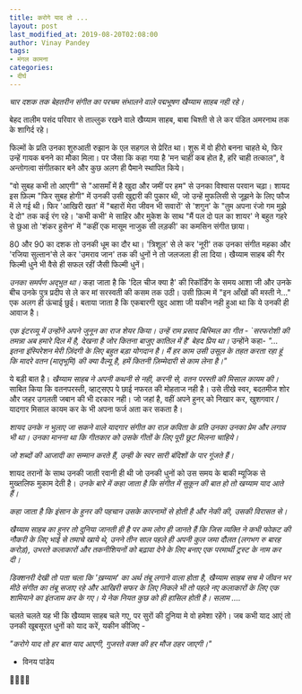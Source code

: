 ```yaml
---
title: करोगे याद तो ...
layout: post
last_modified_at: 2019-08-20T02:08:00
author: Vinay Pandey
tags:
- मंगल कामना
categories:
- दीर्घ
---
```

*चार दशक तक बेहतरीन संगीत का परचम संभालने वाले पद्मभूषण खैय्याम साहब नही रहे।*

बेहद तालीम पसंद परिवार से ताल्लुक रखने वाले खैय्याम साहब,  बाबा चिश्ती से ले कर पंडित अमरनाथ तक के शागिर्द रहे। 

फिल्मों के प्रति उनका शुरुआती रुझान के एल सहगल से प्रेरित था। शुरू में वो हीरो बनना चाहते थे,  फिर उन्हें गायक बनने का मौका मिला। पर जैसा कि कहा गया है 'मन चाहीं कब होत है, हरि चाही तत्काल", वे अन्तोगत्वा संगीतकार बने और कुछ अलग ही पैमाने स्थापित किये।  

"वो सुबह कभी तो आएगी" से "आसमाँ में है खुदा और जमीं पर हम" से उनका विश्वास परवान चढ़ा।  शायद इस फ़िल्म "फिर सुबह होगी" में उनकी उसी खुद्दारी की पुकार थी, जो उन्हें मुफलिसी से जूझने के लिए फौज में ले गई थी। फिर 'आखिरी खत' में  "बहारों मेरा जीवन भी सवारों' से 'शगुन' के "तुम अपना रंजो गम मुझे दे दो" तक कई रंग रहे। 'कभी कभी'  मे साहिर और मुकेश के साथ "मैं पल दो पल का शायर' ने बहुत गहरे से छुआ तो 'शंकर हुसेन' में "कहीं एक मासूम नाजुक सी लड़की' का कमसिन संगीत छाया। 

80 और 90 का दशक तो उनकी धूम का दौर था। 'त्रिशूल' से ले कर 'नूरी' तक उनका संगीत महका और 'रजिया सुल्तान'से ले कर 'उमराव जान' तक की धुनों ने तो जलजला ही ला दिया। खैय्याम साहब की गैर फिल्मी धुने भी वैसे ही सफल रहीं जैसी फिल्मी धुनें। 

*उनका समर्पण अद्भुत था।* कहा जाता है कि 'दिल चीज क्या है' की रिकॉर्डिंग के समय आशा जी और उनके बीच उनके पुत्र प्रदीप से ले कर मां सरस्वती की कसम तक उठी। उसी फ़िल्म  में "इन आँखों की मस्ती ने..."  एक अलग ही ऊंचाई छुई। बताया जाता है कि एकबारगी खुद आशा जी यकीन नही हुआ था कि ये उनकी ही आवाज है। 

*एक इंटरव्यू में उन्होंने अपने जुनून का राज शेयर किया। उन्हें राम प्रसाद बिस्मिल का गीत - _`सरफरोशी की तमन्ना अब हमारे दिल में है, देखना है जोर कितना बाजुए कातिल में है'_  बेहद प्रिय था।*
 उन्होंने कहा- 
 *_"... इतना इंस्पिरेशन मेरी ज़िंदगी के लिए बहुत बड़ा योगदान है। मैं हर काम उसी उसूल के तहत करता रहा हूं कि मादरे वतन (मातृभूमि) की क्या वैल्यू है, हमें कितनी ज़िम्मेदारी से काम लेना है।"_*

ये बड़ी बात है। *खैय्याम साहब ने अपनी कथनी से नही, करनी से, वतन परस्ती की मिसाल कायम की।* साबित किया कि वतनपरस्ती, व्हाट्सएप पे छाई नफरत की मोहताज नही है। उसे तीखे स्वर, बदतमीज शोर और जहर उगलती जबान की भी दरकार नही। जो जहां है, वहीं अपने हुनर् को निखार कर, खुशगवार / यादगार मिसाल कायम कर के भी अपना फर्ज अता कर सकता है।

*शायद उनके न भुलाए जा सकने वाले यादगार संगीत का राज़ कविता के प्रति उनका उनका प्रेम और लगाव भी था। उनका मानना था कि गीतकार को उसके गीतों के लिए पूरी छूट मिलना चाहिये।*

*जो शब्दों की आजादी का सम्मान करते हैं, उन्ही के स्वर सारी बंदिशों के पार गूंजते हैं।* 

शायद तरानों के साथ उनकी जाती रवानी ही थी जो उनकी धुनों को उस समय के बाकी म्यूजिक से मुख्तलिफ मुकाम देती है। *उनके बारे में कहा जाता है कि संगीत में सुकून की बात हो तो खय्याम याद आते हैं।*
 
*कहा जाता है कि इंसान के हुनर की पहचान उसके कारनामों से होती है और नेकी की, उसकी विरासत से।*

 *खैय्याम साहब का हुनर तो दुनिया जानती ही है पर कम लोग ही जानते हैं कि जिस व्यक्ति ने कभी फोकट की नौकरी के लिए भाई से तमाचे खाये थे, उनने तीन साल पहले ही अपनी कुल जमा दौलत (लगभग रु बारह करोड़), उभरते कलाकारों और तकनीशियनों को बढ़ावा देने के लिए बनाए एक  परमार्थी ट्रस्ट के नाम कर दी।*

 *डिक्शनरी देखी तो पता चला कि 'ख़य्याम' का अर्थ तंबू लगाने वाला होता है, खैय्याम साहब सच मे जीवन भर मीठे संगीत का तंबू सजाए रहे और आखिरी सफर के लिए निकले भी तो पहले नए कलाकारों के लिए एक शामियाने का इंतजाम कर के गए। ये नेक नियत कुछ को ही हासिल होती है। सलाम ....*

चलते चलते यह भी कि खैय्याम साहब चले गए, पर सुरों की दुनिया मे वो हमेशा रहेंगे। जब कभी याद आएं तो उनकी खूबसूरत धुनों को याद करें, यकीन कीजिए  -

_*"करोगे याद तो हर बात याद आएगी,*_
_*गुजरते वक्त की हर मौज ठहर जाएगी।"*_

- विनय पांडेय

🙏🌷🌷🙏


